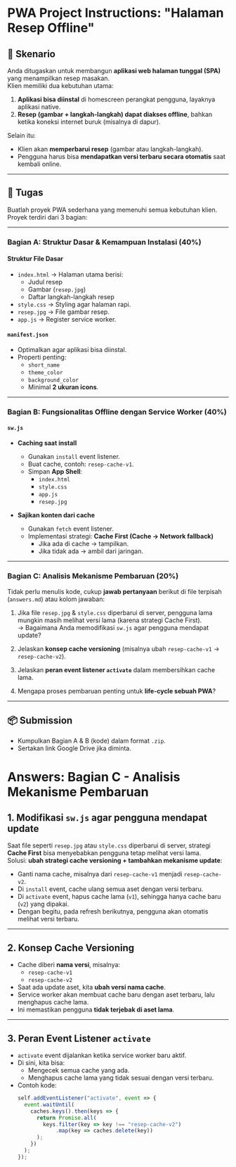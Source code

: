 # PWA Project Instructions: "Halaman Resep Offline"

## 📌 Skenario
Anda ditugaskan untuk membangun **aplikasi web halaman tunggal (SPA)** yang menampilkan resep masakan.  
Klien memiliki dua kebutuhan utama:
1. **Aplikasi bisa diinstal** di homescreen perangkat pengguna, layaknya aplikasi native.
2. **Resep (gambar + langkah-langkah) dapat diakses offline**, bahkan ketika koneksi internet buruk (misalnya di dapur).

Selain itu:
- Klien akan **memperbarui resep** (gambar atau langkah-langkah).  
- Pengguna harus bisa **mendapatkan versi terbaru secara otomatis** saat kembali online.

---

## 🎯 Tugas
Buatlah proyek PWA sederhana yang memenuhi semua kebutuhan klien. Proyek terdiri dari 3 bagian:

---

### Bagian A: Struktur Dasar & Kemampuan Instalasi (40%)

#### Struktur File Dasar
- `index.html` → Halaman utama berisi:
  - Judul resep
  - Gambar (`resep.jpg`)
  - Daftar langkah-langkah resep  
- `style.css` → Styling agar halaman rapi.
- `resep.jpg` → File gambar resep.
- `app.js` → Register service worker.

#### `manifest.json`
- Optimalkan agar aplikasi bisa diinstal.
- Properti penting:
  - `short_name`
  - `theme_color`
  - `background_color`
  - Minimal **2 ukuran icons**.

---

### Bagian B: Fungsionalitas Offline dengan Service Worker (40%)

#### `sw.js`
- **Caching saat install**
  - Gunakan `install` event listener.
  - Buat cache, contoh: `resep-cache-v1`.
  - Simpan **App Shell**:
    - `index.html`
    - `style.css`
    - `app.js`
    - `resep.jpg`

- **Sajikan konten dari cache**
  - Gunakan `fetch` event listener.
  - Implementasi strategi: **Cache First (Cache → Network fallback)**  
    - Jika ada di cache → tampilkan.
    - Jika tidak ada → ambil dari jaringan.

---

### Bagian C: Analisis Mekanisme Pembaruan (20%)

Tidak perlu menulis kode, cukup **jawab pertanyaan** berikut di file terpisah (`answers.md`) atau kolom jawaban:

1. Jika file `resep.jpg` & `style.css` diperbarui di server, pengguna lama mungkin masih melihat versi lama (karena strategi Cache First).  
   → Bagaimana Anda memodifikasi `sw.js` agar pengguna mendapat update?

2. Jelaskan **konsep cache versioning** (misalnya ubah `resep-cache-v1` → `resep-cache-v2`).

3. Jelaskan **peran event listener `activate`** dalam membersihkan cache lama.

4. Mengapa proses pembaruan penting untuk **life-cycle sebuah PWA**?

---

## 📦 Submission
- Kumpulkan Bagian A & B (kode) dalam format `.zip`.
- Sertakan link Google Drive jika diminta.

# Answers: Bagian C - Analisis Mekanisme Pembaruan

## 1. Modifikasi `sw.js` agar pengguna mendapat update
Saat file seperti `resep.jpg` atau `style.css` diperbarui di server, strategi **Cache First** bisa menyebabkan pengguna tetap melihat versi lama.  
Solusi: **ubah strategi cache versioning + tambahkan mekanisme update**:

- Ganti nama cache, misalnya dari `resep-cache-v1` menjadi `resep-cache-v2`.
- Di `install` event, cache ulang semua aset dengan versi terbaru.
- Di `activate` event, hapus cache lama (`v1`), sehingga hanya cache baru (`v2`) yang dipakai.
- Dengan begitu, pada refresh berikutnya, pengguna akan otomatis melihat versi terbaru.

---

## 2. Konsep Cache Versioning
- Cache diberi **nama versi**, misalnya:
  - `resep-cache-v1`
  - `resep-cache-v2`
- Saat ada update aset, kita **ubah versi nama cache**.
- Service worker akan membuat cache baru dengan aset terbaru, lalu menghapus cache lama.
- Ini memastikan pengguna **tidak terjebak di aset lama**.

---

## 3. Peran Event Listener `activate`
- `activate` event dijalankan ketika service worker baru aktif.
- Di sini, kita bisa:
  - Mengecek semua cache yang ada.
  - Menghapus cache lama yang tidak sesuai dengan versi terbaru.
- Contoh kode:
  ```js
  self.addEventListener("activate", event => {
    event.waitUntil(
      caches.keys().then(keys => {
        return Promise.all(
          keys.filter(key => key !== "resep-cache-v2")
              .map(key => caches.delete(key))
        );
      })
    );
  });
